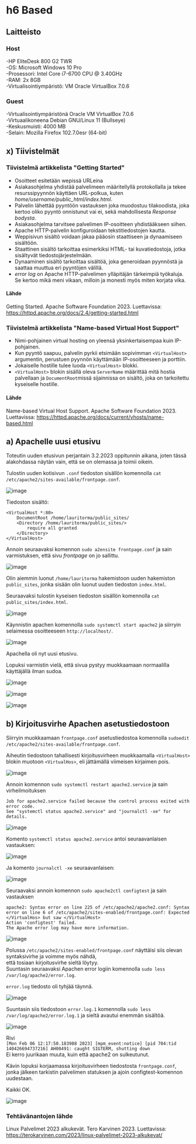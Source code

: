 # h6 Based

## Laitteisto  

### Host  

-HP EliteDesk 800 G2 TWR  
-OS: Microsoft Windows 10 Pro  
-Prosessori: Intel Core i7-6700 CPU @ 3.40GHz  
-RAM: 2x 8GB  
-Virtualisointiympäristö: VM Oracle VirtualBox 7.0.6  

### Guest
-Virtualisointiympäristönä Oracle VM VirtualBox 7.0.6  
-Virtuaalikoneena Debian GNU/Linux 11 (Bullseye)  
-Keskusmuisti: 4000 MB   
-Selain: Mozilla Firefox 102.7.0esr (64-bit)  

## x) Tiivistelmät

### Tiivistelmä artikkelista "Getting Started"  

* Osoitteet esitetään wepissä URLeina
* Asiakasohjelma yhdistää palvelimeen määritellyllä protokollalla ja tekee resurssipyynnön käyttäen URL-polkua, kuten *home/username/public_html/index.html*.   
* Palvelin lähettää pyyntöön vastauksen joka muodostuu tilakoodista, joka kertoo oliko pyyntö onnistunut vai ei, sekä mahdollisesta *Response bodysta*.  
* Asiakasohjelma tarvitsee palvelimen IP-osoitteen yhdistääkseen siihen.  
* Apache HTTP-palvelin konfiguroidaan tekstitiedostojen kautta.  
* Weppisivun sisältö voidaan jakaa pääosin staattiseen ja dynaamiseen sisältöön.    
* Staattinen sisältö tarkoittaa esimerkiksi HTML- tai kuvatiedostoja, jotka sisältyvät tiedostojärjestelmään.  
* Dynaaminen sisältö tarkoittaa sisältöä, joka generoidaan pyynnöstä ja saattaa muuttua eri pyyntöjen välillä.  
* *error log* on Apache HTTP-palvelimen ylläpitäjän tärkeimpiä työkaluja. Se kertoo mikä meni vikaan, milloin ja monesti myös miten korjata vika. 

#### Lähde  

Getting Started. Apache Software Foundation 2023. Luettavissa: https://httpd.apache.org/docs/2.4/getting-started.html  

### Tiivistelmä artikkelista "Name-based Virtual Host Support"  

* Nimi-pohjainen virtual hosting on yleensä yksinkertaisempaa kuin IP-pohjainen.  
* Kun pyyntö saapuu, palvelin pyrkii etsimään sopivimman ```<VirtualHost>``` argumentin, perustuen pyynnön käyttämään IP-osoitteeseen ja porttiin.  
* Jokaiselle hostille tulee luoda ```<VirtualHost>``` blokki.
* ```<VirtualHost>``` blokin sisällä oleva ```ServerName``` määrittää mitä hostia palvellaan ja ```DocumentRoot```missä sijainnissa on sisältö, joka on tarkoitettu kyseiselle hostille.


#### Lähde  

Name-based Virtual Host Support. Apache Software Foundation 2023. Luettavissa: https://httpd.apache.org/docs/current/vhosts/name-based.html  

## a) Apachelle uusi etusivu  

Toteutin uuden etusivun perjantain 3.2.2023 oppitunnin aikana, joten tässä alakohdassa näytän vain, että se on olemassa ja toimii oikein.  

Tulostin uuden kotisivun ```.conf``` tiedoston sisällön komennolla ```cat /etc/apache2/sites-available/frontpage.conf```.  

![image](https://user-images.githubusercontent.com/90974678/216941651-4579d6fe-6a3c-4c22-808b-daf2d07c4590.png)  

Tiedoston sisältö:    
```
<VirtualHost *:80>
	DocumentRoot /home/lauritorma/public_sites/
	<Directory /home/lauritorma/public_sites/>
		require all granted
	</Directory>
</VirtualHost>
```  
Annoin seuraavaksi komennon ```sudo a2ensite frontpage.conf``` ja sain varmistuksen, että sivu *frontpage* on jo sallittu.  

![image](https://user-images.githubusercontent.com/90974678/216942297-b558e73b-f3fc-43dc-bb94-2a8d6bd33a0a.png)  

Olin aiemmin luonut ```/home/lauritorma``` hakemistoon uuden hakemiston ```public_sites```, jonka sisään olin luonut uuden tiedoston ```index.html```.  

Seuraavaksi tulostin kyseisen tiedoston sisällön komennolla ```cat public_sites/index.html```.  

![image](https://user-images.githubusercontent.com/90974678/216943447-040c7819-b50c-42f0-afce-0661f8d11d0b.png)  

Käynnistin apachen komennolla ```sudo systemctl start apache2``` ja siirryin selaimessa osoitteeseen ```http://localhost/```.  

![image](https://user-images.githubusercontent.com/90974678/216943746-c0af79a3-a2ef-4752-9779-9b723c1abcf5.png)  

Apachella oli nyt uusi etusivu.  

Lopuksi varmistin vielä, että sivua pystyy muokkaamaan normaalilla käyttäjällä ilman sudoa.  

![image](https://user-images.githubusercontent.com/90974678/216944252-e1aef91d-6806-4da6-8f02-cd668d1602f7.png)  


![image](https://user-images.githubusercontent.com/90974678/216944168-0e26948b-7d78-47ff-b10a-ab2e8fcd9a51.png)  


![image](https://user-images.githubusercontent.com/90974678/216944321-ef3658fa-21ab-4793-95f9-737a1376bc61.png)  


## b) Kirjoitusvirhe Apachen asetustiedostoon  

Siirryin muokkaamaan ```frontpage.conf``` asetustiedostoa komennolla ```sudoedit /etc/apache2/sites-available/frontpage.conf```.  

Aiheutin tiedostoon tahallisesti kirjoitusvirheen muokkaamalla ```<VirtualHost>``` blokin muotoon ```<VirtualHos>```, eli jättämällä viimeisen kirjaimen pois.  

![image](https://user-images.githubusercontent.com/90974678/216945404-f16b8cdb-7c6c-4846-9255-aff2be152c3f.png)  


Annoin komennon ```sudo systemctl restart apache2.service``` ja sain virheilmoituksen  
```
Job for apache2.service failed because the control process exited with error code.
See "systemctl status apache2.service" and "journalctl -xe" for details.
```   

![image](https://user-images.githubusercontent.com/90974678/216946355-4160761d-e840-4a1a-819d-c63c0217f6b5.png)  

Komento ```systemctl status apache2.service``` antoi seuraavanlaisen vastauksen:  

![image](https://user-images.githubusercontent.com/90974678/216946951-c0d8ee87-d9d3-4768-a6b1-7838961db339.png)  

Ja komento ```journalctl -xe``` seuraavanlaisen:  

![image](https://user-images.githubusercontent.com/90974678/216947309-ddb16988-0b11-4c98-b621-8f3ebe1a14e9.png)  

Seuraavaksi annoin komennon ```sudo apache2ctl configtest``` ja sain vastauksen  
```
apache2: Syntax error on line 225 of /etc/apache2/apache2.conf: Syntax error on line 6 of /etc/apache2/sites-enabled/frontpage.conf: Expected </VirtualHos> but saw </VirtualHost>
Action 'configtest' failed.
The Apache error log may have more information.
````

![image](https://user-images.githubusercontent.com/90974678/216948007-fe01838b-cc75-4d42-b007-fc78f0a90032.png)  

Polussa ```/etc/apache2/sites-enabled/frontpage.conf``` näyttäisi siis olevan syntaksivirhe ja voimme myös nähdä,  
että tosiaan kirjoitusvirhe sieltä löytyy.  
Suuntasin seuraavaksi Apachen error logiin komennolla ```sudo less /var/log/apache2/error.log```.  

```error.log``` tiedosto oli tyhjää täynnä.  

![image](https://user-images.githubusercontent.com/90974678/216949536-4e84a9b2-9a54-4a0e-a5f7-0b00a67064e9.png)

Suuntasin siis tiedostoon ```error.log.1``` komennolla ```sudo less /var/log/apache2/error.log.1``` ja sieltä avautui enemmän sisältöä.  

![image](https://user-images.githubusercontent.com/90974678/216949726-1e2fd745-af97-4d3c-878f-dbf095ad96b8.png)  

Rivi  
```[Mon Feb 06 12:17:50.183908 2023] [mpm_event:notice] [pid 704:tid 140426694737216] AH00491: caught SIGTERM, shutting down```  
Ei kerro juurikaan muuta, kuin että apache2 on sulkeutunut.  


Kävin lopuksi korjaamassa kirjoitusvirheen tiedostosta ```frontpage.conf```, jonka jälkeen tarkistin palvelimen statuksen ja ajoin configtest-komennon uudestaan.  

Kaikki OK.  

![image](https://user-images.githubusercontent.com/90974678/216951603-c315f369-ddb4-432c-bf12-13046b6def10.png)  


### Tehtävänantojen lähde  
Linux Palvelimet 2023 alkukevät. Tero Karvinen 2023. Luettavissa: https://terokarvinen.com/2023/linux-palvelimet-2023-alkukevat/  












